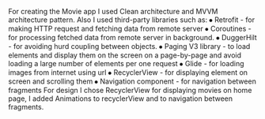 For creating the Movie app I used Clean architecture and MVVM architecture pattern. Also I used third-party libraries such as:
⦁	Retrofit - for making HTTP request and fetching data from remote server
⦁	Coroutines - for processing fetched data from remote server in background.
⦁	DuggerHilt - for avoiding hurd coupling between objects.
⦁	Paging V3 library - to load elements and display them on the screen on a page-by-page  and  avoid loading a large number of elements per one request
⦁	Glide - for loading images from internet using  url
⦁	RecyclerView - for displaying element on screen and scrolling  them
⦁	Navigation component - for navigation between fragments
For design I chose RecyclerView for displaying movies on home page, I added Animations to recyclerView and to navigation between fragments.
